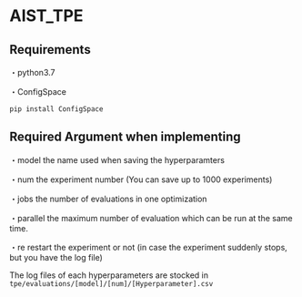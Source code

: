 # AIST_TPE

## Requirements
・python3.7

・ConfigSpace

`pip install ConfigSpace`

## Required Argument when implementing

・model
the name used when saving the hyperparamters 

・num
the experiment number (You can save up to 1000 experiments)

・jobs
the number of evaluations in one optimization

・parallel
the maximum number of evaluation which can be run at the same time.

・re
restart the experiment or not (in case the experiment suddenly stops, but you have the log file)

The log files of each hyperparameters are stocked in `tpe/evaluations/[model]/[num]/[Hyperparameter].csv`


